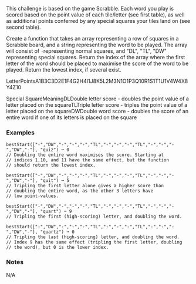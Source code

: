 This challenge is based on the game Scrabble. Each word you play is scored based on the point value of each tile/letter (see first table), as well as additional points conferred by any special squares your tiles land on (see second table).

Create a function that takes an array representing a row of squares in a Scrabble board, and a string representing the word to be played. The array will consist of `-`representing normal squares, and "DL", "TL", "DW" representing special squares. Return the index of the array where the first letter of the word should be placed to maximise the score of the word to be played. Return the lowest index, if several exist.

LetterPointsA1B3C3D2E1F4G2H4I1J8K5L2M3N1O1P3Q10R1S1T1U1V4W4X8Y4Z10

Special SquareMeaningDLDouble letter score - doubles the point value of a letter placed on the squareTLTriple letter score - triples the point value of a letter placed on the squareDWDouble word score - doubles the score of an entire word if one of its letters is placed on the square


### Examples ###
    bestStart(["-","DW","-","-","-","TL","-","-","-","TL","-","-","-","DW","-"], "quiz") ➞ 0
    // Doubling the entire word maximises the score. Starting at
    // indices 1,10, and 11 have the same effect, but the function
    // should return the lowest index.

    bestStart(["-","DW","-","-","-","TL","-","-","-","TL","-","-","-","DW","-"], "quit") ➞ 5
    // Tripling the first letter alone gives a higher score than
    // doubling the entire word, as the other 3 letters have
    // low point-values.

    bestStart(["-","DW","-","-","-","TL","-","-","-","TL","-","-","-","DW","-"], "quart") ➞ 9
    // Tripling the first (high-scoring) letter, and doubling the word.

    bestStart(["-","DW","-","-","-","TL","-","-","-","TL","-","-","-","DW","-"], "quartz") ➞ 0
    // Tripling the last (high-scoring) letter, and doubling the word.
    // Index 9 has the same effect (tripling the first letter, doubling
    // the word), but 0 is the lower index.


### Notes ###
N/A